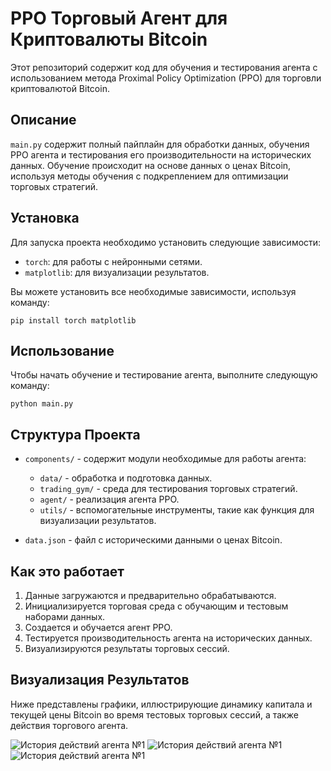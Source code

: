 # PPO Торговый Агент для Криптовалюты Bitcoin

Этот репозиторий содержит код для обучения и тестирования агента с использованием метода Proximal Policy Optimization (PPO) для торговли криптовалютой Bitcoin.

## Описание

`main.py` содержит полный пайплайн для обработки данных, обучения PPO агента и тестирования его производительности на исторических данных. Обучение происходит на основе данных о ценах Bitcoin, используя методы обучения с подкреплением для оптимизации торговых стратегий.

## Установка

Для запуска проекта необходимо установить следующие зависимости:
- `torch`: для работы с нейронными сетями.
- `matplotlib`: для визуализации результатов.

Вы можете установить все необходимые зависимости, используя команду:

```pip install torch matplotlib```


## Использование

Чтобы начать обучение и тестирование агента, выполните следующую команду:

```python main.py```


## Структура Проекта

- `components/` - содержит модули необходимые для работы агента:
  - `data/` - обработка и подготовка данных.
  - `trading_gym/` - среда для тестирования торговых стратегий.
  - `agent/` - реализация агента PPO.
  - `utils/` - вспомогательные инструменты, такие как функция для визуализации результатов.

- `data.json` - файл с историческими данными о ценах Bitcoin.

## Как это работает

1. Данные загружаются и предварительно обрабатываются.
2. Инициализируется торговая среда с обучающим и тестовым наборами данных.
3. Создается и обучается агент PPO.
4. Тестируется производительность агента на исторических данных.
5. Визуализируются результаты торговых сессий.


## Визуализация Результатов

Ниже представлены графики, иллюстрирующие динамику капитала и текущей цены Bitcoin во время тестовых торговых сессий, а также действия торгового агента.

![История действий агента №1](plots/img.png)
![История действий агента №1](plots/img_1.png)
![История действий агента №1](plots/img_2.png)
